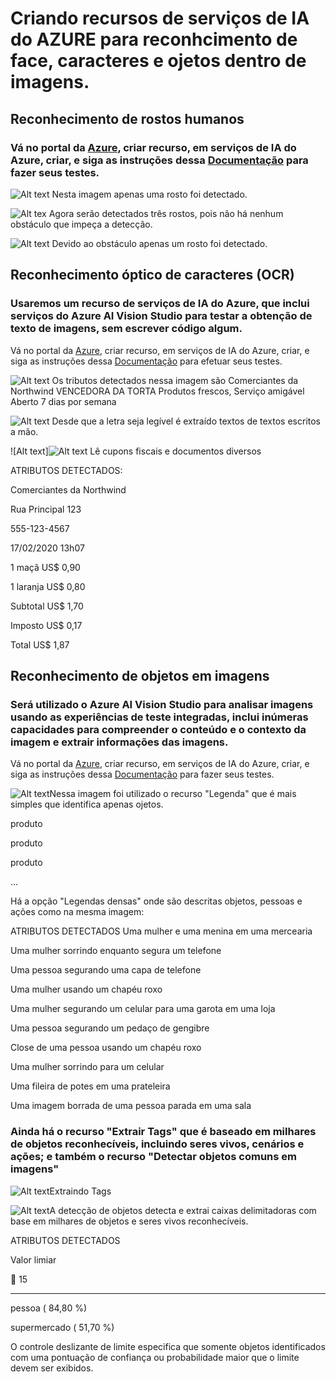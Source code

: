 # Criando recursos de serviços de IA do AZURE para reconhcimento de face, caracteres e ojetos dentro de imagens.

## Reconhecimento de rostos humanos

### Vá no portal da [Azure](https://portal.azure.com/?azure-portal=true), criar recurso, em serviços de IA do Azure, criar, e siga as instruções dessa [Documentação](https://microsoftlearning.github.io/mslearn-ai-fundamentals/Instructions/Labs/04-face.html) para fazer seus testes.

![Alt text](store-camera-1.jpg) Nesta imagem apenas uma rosto foi detectado.

![Alt tex](store-camera-2.jpg) Agora serão detectados três rostos, pois não há nenhum obstáculo que impeça a detecção.

![Alt text](store-camera-3.jpg) Devido ao obstáculo apenas um rosto foi detectado.

## Reconhecimento óptico de caracteres (OCR)

### Usaremos um recurso de serviços de IA do Azure, que inclui serviços do Azure AI Vision Studio para testar a obtenção de texto de imagens, sem escrever código algum.

Vá no portal da [Azure](https://portal.azure.com/?azure-portal=true), criar recurso, em serviços de IA do Azure, criar, e siga as instruções dessa [Documentação](https://microsoftlearning.github.io/mslearn-ai-fundamentals/Instructions/Labs/05-ocr.html) para efetuar seus testes.

![Alt text](advert.jpg) Os tributos detectados nessa imagem são Comerciantes da Northwind
VENCEDORA DA TORTA
Produtos frescos,
Serviço amigável
Aberto 7 dias por semana

![Alt text](note.jpg) Desde que a letra seja legível é extraído textos de textos escritos a mão.


![Alt text]![Alt text](receipt.jpg) Lê cupons fiscais e documentos diversos


ATRIBUTOS DETECTADOS:

Comerciantes da Northwind

Rua Principal 123

555-123-4567

17/02/2020 13h07

1 maçã US$ 0,90

1 laranja US$ 0,80

Subtotal US$ 1,70

Imposto US$ 0,17

Total US$ 1,87

## Reconhecimento de objetos em imagens

###  Será utilizado o Azure AI Vision Studio para analisar imagens usando as experiências de teste integradas, inclui inúmeras capacidades para compreender o conteúdo e o contexto da imagem e extrair informações das imagens.

Vá no portal da [Azure](https://portal.azure.com/?azure-portal=true), criar recurso, em serviços de IA do Azure, criar, e siga as instruções dessa [Documentação](https://microsoftlearning.github.io/mslearn-ai-fundamentals/Instructions/Labs/03-image-analysis.html) para fazer seus testes.

![Alt text](store-camera-1-1.jpg)Nessa imagem foi utilizado o recurso "Legenda" que é mais simples que identifica apenas ojetos.

produto

produto

produto

...

Há a opção "Legendas densas" onde são descritas objetos, pessoas  e ações como na mesma imagem:

ATRIBUTOS DETECTADOS
Uma mulher e uma menina em uma mercearia

Uma mulher sorrindo enquanto segura um telefone

Uma pessoa segurando uma capa de telefone

Uma mulher usando um chapéu roxo

Uma mulher segurando um celular para uma garota em uma loja

Uma pessoa segurando um pedaço de gengibre

Close de uma pessoa usando um chapéu roxo

Uma mulher sorrindo para um celular

Uma fileira de potes em uma prateleira

Uma imagem borrada de uma pessoa parada em uma sala

### Ainda há o recurso "Extrair Tags" que é baseado em milhares de objetos reconhecíveis, incluindo seres vivos, cenários e ações; e também o recurso "Detectar objetos comuns em imagens"

![Alt text](detect-attributes.png)Extraindo Tags

![Alt text](store-camera-3-1.jpg)A detecção de objetos detecta e extrai caixas delimitadoras com base em milhares de objetos e seres vivos reconhecíveis.

ATRIBUTOS DETECTADOS

Valor limiar


15
________________________________________
pessoa ( 84,80 %)

supermercado ( 51,70 %)

O controle deslizante de limite especifica que somente objetos identificados com uma pontuação de confiança ou probabilidade maior que o limite devem ser exibidos.

